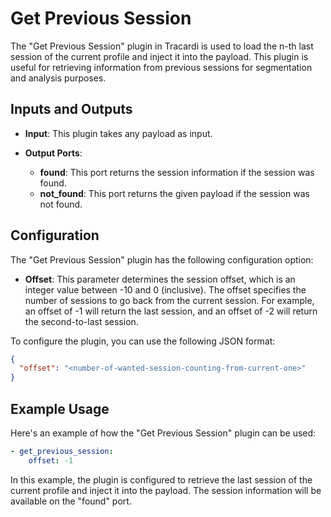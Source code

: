 # Get Previous Session

The "Get Previous Session" plugin in Tracardi is used to load the n-th last session of the current profile and inject it into the payload. This plugin is useful for retrieving information from previous sessions for segmentation and analysis purposes.

## Inputs and Outputs

- **Input**: This plugin takes any payload as input.

- **Output Ports**:
  - **found**: This port returns the session information if the session was found.
  - **not_found**: This port returns the given payload if the session was not found.

## Configuration

The "Get Previous Session" plugin has the following configuration option:

- **Offset**: This parameter determines the session offset, which is an integer value between -10 and 0 (inclusive). The offset specifies the number of sessions to go back from the current session. For example, an offset of -1 will return the last session, and an offset of -2 will return the second-to-last session.

To configure the plugin, you can use the following JSON format:

```json
{
  "offset": "<number-of-wanted-session-counting-from-current-one>"
}
```

## Example Usage

Here's an example of how the "Get Previous Session" plugin can be used:

```yaml
- get_previous_session:
    offset: -1
```

In this example, the plugin is configured to retrieve the last session of the current profile and inject it into the payload. The session information will be available on the "found" port.

